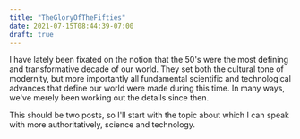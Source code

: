```yaml
---
title: "TheGloryOfTheFifties"
date: 2021-07-15T08:44:39-07:00
draft: true
---
```


I have lately been fixated on the notion that the 50's were the most defining and transformative decade of our world. They set both the cultural tone of modernity, but more importantly all fundamental scientific and technological advances that define our world were made during this time. In many ways, we've merely been working out the details since then.

This should be two posts, so I'll start with the topic about which I can speak with more authoritatively, science and technology.

